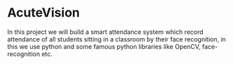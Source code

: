 # AcuteVision
In this project we will build a smart attendance system which record attendance of all students sitting in a classroom by their face recognition, in this we use python and some famous python libraries like OpenCV, face-recognition etc.

